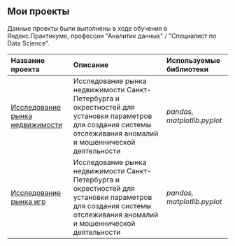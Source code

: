 ## Мои проекты

Данные проекты были выполнены в ходе обучения в Яндекс.Практикуме, профессии "Аналитик данных" / "Специалист по Data Science".

| Название проекта | Описание | Используемые библиотеки | 
| :---------------------- | :---------------------- | :---------------------- |
| [Исследование рынка недвижимости](real_estate_project) | Исследование рынка недвижимости Санкт-Петербурга и окрестностей для установки параметров для создания системы отслеживания аномалий и мошеннической деятельности | *pandas, matplotlib.pyplot* |
| [Исследование рынка игр](videogaming_market) | Исследование рынка недвижимости Санкт-Петербурга и окрестностей для установки параметров для создания системы отслеживания аномалий и мошеннической деятельности | *pandas, matplotlib.pyplot* |

